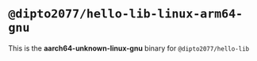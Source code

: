 # `@dipto2077/hello-lib-linux-arm64-gnu`

This is the **aarch64-unknown-linux-gnu** binary for `@dipto2077/hello-lib`
